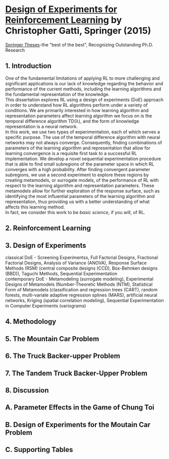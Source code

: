 # [Design of Experiments for Reinforcement Learning][homepage] by Christopher Gatti, Springer (2015)

[Springer Theses][springer_theses]-the "best of the best", Recognizing
 Outstanding Ph.D. Research 

[homepage]: http://www.springer.com/gp/book/9783319121963
[springer_theses]: http://www.springer.com/series/8790

## 1. Introduction

One of the fundamental limitations of applying RL to more challenging and
 significant applications is our lack of knowledge regarding the behavior and
 performance of the current methods, including the learning algorithms and the
 fundamental representation of the knowledge.<br>
This dissertation explores RL using a design of experiments (DoE) approach in
 order to understand how RL algorithms perform under a variety of conditions. We
 are primarily interested in how learning algorithm and representation
 parameters affect learning algorithm we focus on is the temporal difference
 algorithm TD(λ), and the form of knowledge representation is a neural
 network.<br>
In this work, we use two types of experimentation, each of which serves a
 specific purpose. The use of the temporal difference algorithm with neural
 networks may not always converge. Consequently, finding combinations of
 parameters of the learning algorithm and representation that allow for learning
 convergence is a requisite first task to a successful RL implementation. We
 develop a novel sequential experimentation procedure that is able to find small
 subregions of the parameter space in which RL converges with a high
 probability. After finding convergent parameter subregions, we use a second
 experiment to explore these regions by creating metamodels, or surrogate
 models, of the performance of RL with respect to the learning algorithm and
 representation parameters. These metamodels allow for further exploration of
 the response surface, such as identifying the most influential parameters of
 the learning algorithm and representation, thus providing us with a better
 understanding of what affects this learning method.<br>
In fact, we consider this work to be *basic science*, if you will, of RL.

## 2. Reinforcement Learning

## 3. Design of Experiments

classical DoE - Screening Experimentss, Full Factorial Designs, Fractional
 Factorial Designs, Analysis of Variance (ANOVA), Response Surface Methods
 (RSM) (central composite designs (CCD), Box-Behnken designs (BBD)), Taguchi
 Methods, Sequential Experimentation<br>
contemporary DoE - Metamodeling (surrogate modeling), Experimental Designs of
 Metamodels (Number-Theoretic Methods (NTM), Statistical Form of Metamodels
 (classification and regression trees (CART), random forests, multi-variate
 adaptive regression splines (MARS), artificial neural networks, Kriging
 (spatial correlation modeling), Sequential Experimentation in Computer
 Experiments (variograms)

## 4. Methodology

## 5. The Mountain Car Problem

## 6. The Truck Backer-upper Problem

## 7. The Tandem Truck Backer-Upper Problem

## 8. Discussion

## A. Parameter Effects in the Game of Chung Toi

## B. Design of Experiments for the Moutain Car Problem

## C. Supporting Tables

